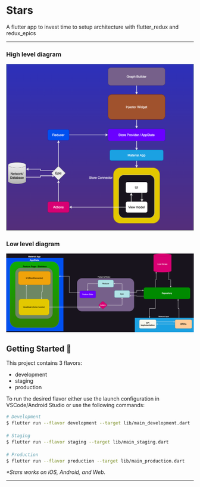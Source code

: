 # Stars

A flutter app to invest time to setup architecture with flutter_redux and redux_epics

---

### High level diagram
![High level diagram](./images/Redux-epic-architecture-High-level-diagram.png)
### Low level diagram
![Low level diagram](./images/Redux-epic-architecture-Low-level-diagram.png)

## Getting Started 🚀

This project contains 3 flavors:

- development
- staging
- production

To run the desired flavor either use the launch configuration in VSCode/Android Studio or use the
following commands:

```sh
# Development
$ flutter run --flavor development --target lib/main_development.dart

# Staging
$ flutter run --flavor staging --target lib/main_staging.dart

# Production
$ flutter run --flavor production --target lib/main_production.dart
```

_\*Stars works on iOS, Android, and Web._

---